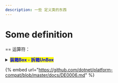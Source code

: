 ```yaml
---
description: 一些 定义类的东西
---
```


# Some definition

\== 运算符：

<details>

<summary><mark style="color:blue;"><strong>装箱Box - 拆箱UnBox</strong></mark></summary>

装箱是将值类型隐式转换为引用类型，拆箱是将引用类型转换为值类型

装箱是为了通用性：



</details>





{% embed url="https://github.com/dotnet/platform-compat/blob/master/docs/DE0006.md" %}







